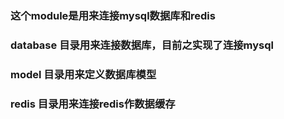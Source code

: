 ### 这个module是用来连接mysql数据库和redis
### database 目录用来连接数据库，目前之实现了连接mysql
### model 目录用来定义数据库模型
### redis 目录用来连接redis作数据缓存

